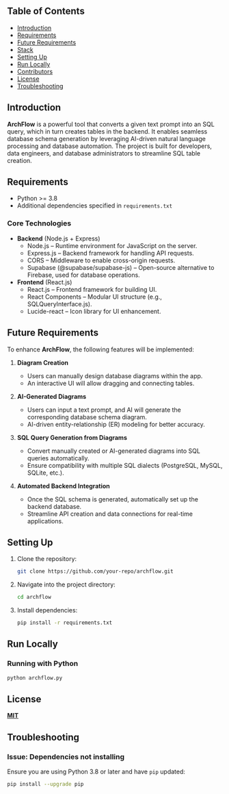 ## Table of Contents

- [Introduction](#introduction)
- [Requirements](#requirements)
- [Future Requirements](#future-requirements)
- [Stack](#stack)
- [Setting Up](#setting-up)
- [Run Locally](#run-locally)
- [Contributors](#contributors)
- [License](#license)
- [Troubleshooting](#troubleshooting)

## Introduction

**ArchFlow** is a powerful tool that converts a given text prompt into an SQL query, which in turn creates tables in the backend. It enables seamless database schema generation by leveraging AI-driven natural language processing and database automation. The project is built for developers, data engineers, and database administrators to streamline SQL table creation.

## Requirements

- Python >= 3.8
- Additional dependencies specified in `requirements.txt`

### Core Technologies
- **Backend** (Node.js + Express)
  - Node.js – Runtime environment for JavaScript on the server.
  - Express.js – Backend framework for handling API requests.
  - CORS – Middleware to enable cross-origin requests.
  - Supabase (@supabase/supabase-js) – Open-source alternative to Firebase, used for database operations.
- **Frontend** (React.js)
  - React.js – Frontend framework for building UI.
  - React Components – Modular UI structure (e.g., SQLQueryInterface.js).
  - Lucide-react – Icon library for UI enhancement.

## Future Requirements

To enhance **ArchFlow**, the following features will be implemented:

1. **Diagram Creation**
   - Users can manually design database diagrams within the app.
   - An interactive UI will allow dragging and connecting tables.

2. **AI-Generated Diagrams**
   - Users can input a text prompt, and AI will generate the corresponding database schema diagram.
   - AI-driven entity-relationship (ER) modeling for better accuracy.

3. **SQL Query Generation from Diagrams**
   - Convert manually created or AI-generated diagrams into SQL queries automatically.
   - Ensure compatibility with multiple SQL dialects (PostgreSQL, MySQL, SQLite, etc.).

4. **Automated Backend Integration**
   - Once the SQL schema is generated, automatically set up the backend database.
   - Streamline API creation and data connections for real-time applications.

## Setting Up

1. Clone the repository:
   ```sh
   git clone https://github.com/your-repo/archflow.git
   ```
2. Navigate into the project directory:
   ```sh
   cd archflow
   ```
3. Install dependencies:
   ```sh
   pip install -r requirements.txt
   ```

## Run Locally

### Running with Python
```sh
python archflow.py
```

## License

[**MIT**](LICENSE)

## Troubleshooting

### Issue: Dependencies not installing
Ensure you are using Python 3.8 or later and have `pip` updated:
```sh
pip install --upgrade pip
```
